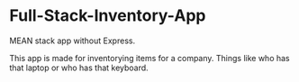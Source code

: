 # Full-Stack-Inventory-App

MEAN stack app without Express. 

This app is made for inventorying items for a company. Things like who has that laptop or who has that keyboard.

